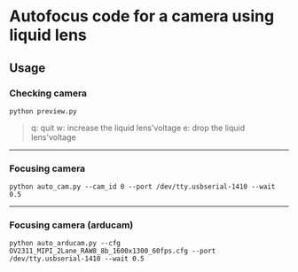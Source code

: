 # Autofocus code for a camera using liquid lens


## Usage

### Checking camera
```
python preview.py
```
> q: quit 
> w: increase the liquid lens'voltage
> e: drop the liquid lens'voltage

---
### Focusing camera
```
python auto_cam.py --cam_id 0 --port /dev/tty.usbserial-1410 --wait 0.5
```

---
### Focusing camera (arducam)
```
python auto_arducam.py --cfg OV2311_MIPI_2Lane_RAW8_8b_1600x1300_60fps.cfg --port /dev/tty.usbserial-1410 --wait 0.5
```
